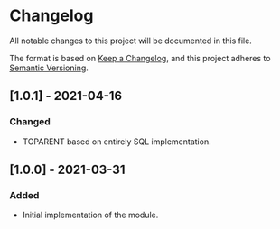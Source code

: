 # Changelog
All notable changes to this project will be documented in this file.

The format is based on [Keep a Changelog](https://keepachangelog.com/en/1.0.0/),
and this project adheres to [Semantic Versioning](https://semver.org/spec/v2.0.0.html).

## [1.0.1] - 2021-04-16

### Changed
* TOPARENT based on entirely SQL implementation.

## [1.0.0] - 2021-03-31

### Added
* Initial implementation of the module.